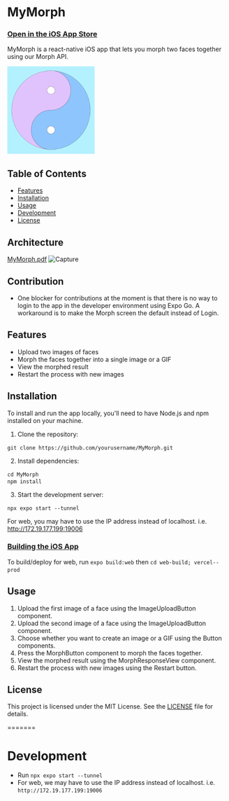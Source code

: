 # MyMorph

### [Open in the iOS App Store](https://apps.apple.com/us/app/mymorph/id1554421298)

MyMorph is a react-native iOS app that lets you morph two faces together using our Morph API.

<!-- Link to mymorph-iOS/assets/adaptive-icon.png -->
<img src="assets/adaptive-icon.png" width="200" height="200" />

## Table of Contents

- [Features](#features)
- [Installation](#installation)
- [Usage](#usage)
- [Development](#development)
- [License](#license)

## Architecture
[MyMorph.pdf](https://github.com/osamja/mymorph-iOS/files/11779790/MyMorph.pdf)
![Capture](https://github.com/osamja/mymorph-iOS/assets/6632957/2b77ba7e-495d-4fe5-8200-fa4931d2ef96)

## Contribution

- One blocker for contributions at the moment is that there is no way to login to the app in the developer environment using Expo Go.  A workaround is to make the Morph screen the default instead of Login.

## Features

- Upload two images of faces
- Morph the faces together into a single image or a GIF
- View the morphed result
- Restart the process with new images

## Installation

To install and run the app locally, you'll need to have Node.js and npm installed on your machine.

1. Clone the repository: 

```
git clone https://github.com/yourusername/MyMorph.git
```

2. Install dependencies: 
```
cd MyMorph
npm install
```

3. Start the development server:
```
npx expo start --tunnel
```

For web, you may have to use the IP address instead of localhost. i.e. http://172.19.177.199:19006


### [Building the iOS App](https://github.com/osamja/imagemorpher-mobile/issues/25)

To build/deploy for web, run `expo build:web` then `cd web-build; vercel--prod`


## Usage

1. Upload the first image of a face using the ImageUploadButton component.
2. Upload the second image of a face using the ImageUploadButton component.
3. Choose whether you want to create an image or a GIF using the Button components.
4. Press the MorphButton component to morph the faces together.
5. View the morphed result using the MorphResponseView component.
6. Restart the process with new images using the Restart button.

## License

This project is licensed under the MIT License. See the [LICENSE](LICENSE) file for details.

=======
# Development
* Run `npx expo start --tunnel`
* For web, we may have to use the IP address instead of localhost. i.e. `http://172.19.177.199:19006`

